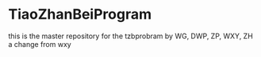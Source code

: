 # TiaoZhanBeiProgram
this is the master repository for the tzbprobram by WG, DWP, ZP, WXY, ZH
a change from wxy
